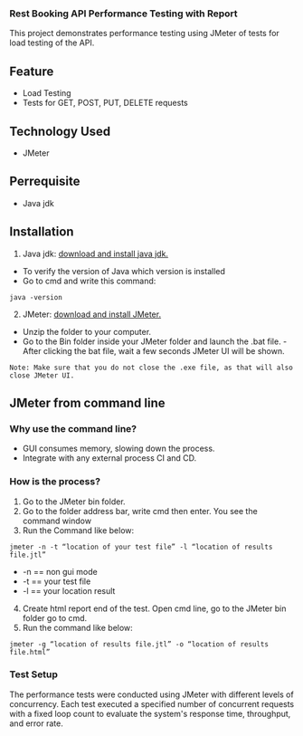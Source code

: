 ### Rest Booking API Performance Testing with Report
This project demonstrates performance testing using JMeter of tests for load testing of the API.
## Feature
- Load Testing
- Tests for GET, POST, PUT, DELETE requests
## Technology Used
- JMeter
## Perrequisite
- Java jdk
## Installation
1. Java jdk: [download and install java jdk.](https://www.oracle.com/apac/java/technologies/downloads/)
- To verify the version of Java which version is installed
- Go to cmd and write this command:
```Console
java -version
```
2. JMeter: [download and install JMeter.](https://jmeter.apache.org/download_jmeter.cgi)
- Unzip the folder to your computer.
- Go to the Bin folder inside your JMeter folder and launch the .bat file.
-After clicking the bat file, wait a few seconds JMeter UI will be shown.
```Console
Note: Make sure that you do not close the .exe file, as that will also close JMeter UI.
```
## JMeter from command line
### Why use the command line?
- GUI consumes memory, slowing down the process.
- Integrate with any external process CI and CD.
### How is the process?
1. Go to the JMeter bin folder.
2. Go to the folder address bar, write cmd then enter. You see the command window
3. Run the Command like below:
```Console
jmeter -n -t “location of your test file” -l “location of results file.jtl”
```
- -n == non gui mode
- -t == your test file
- -l == your location result
4. Create html report end of the test. Open cmd line, go to the JMeter bin folder go to cmd.
5. Run the command like below:
```Console
jmeter -g “location of results file.jtl” -o “location of results file.html”
```
### Test Setup
The performance tests were conducted using JMeter with different levels of concurrency. Each test executed a specified number of concurrent requests with a fixed loop count to evaluate the system's response time, throughput, and error rate.
